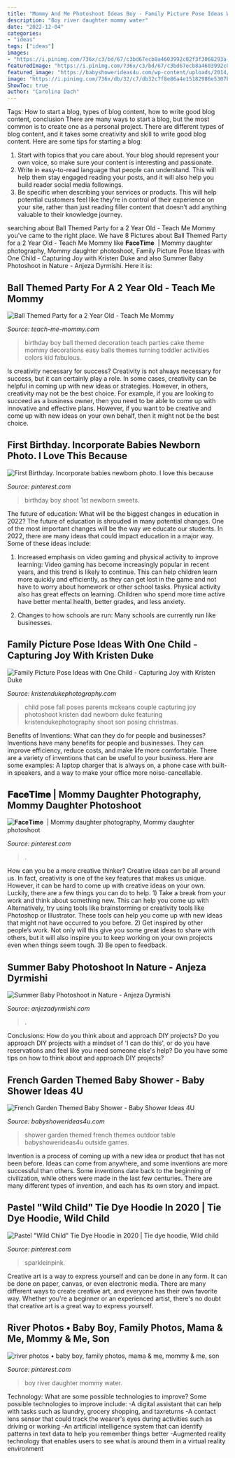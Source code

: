 ```yaml
---
title: "Mommy And Me Photoshoot Ideas Boy - Family Picture Pose Ideas With One Child"
description: "Boy river daughter mommy water"
date: "2022-12-04"
categories:
- "ideas"
tags: ["ideas"]
images:
- "https://i.pinimg.com/736x/c3/bd/67/c3bd67ecb8a4603992c02f3f3068293a--baby-boy-first-birthday-photo-shoot-boys-first-birthday-photo-ideas.jpg"
featuredImage: "https://i.pinimg.com/736x/c3/bd/67/c3bd67ecb8a4603992c02f3f3068293a--baby-boy-first-birthday-photo-shoot-boys-first-birthday-photo-ideas.jpg"
featured_image: "https://babyshowerideas4u.com/wp-content/uploads/2014/08/French-Garden-Themed-Baby-Shower-food.jpg"
image: "https://i.pinimg.com/736x/db/32/c7/db32c7f8e86a4e15182986e5307b53ba.jpg"
ShowToc: true
author: "Carolina Dach"
---
```



Tags: How to start a blog, types of blog content, how to write good blog content, conclusion
There are many ways to start a blog, but the most common is to create one as a personal project. There are different types of blog content, and it takes some creativity and skill to write good blog content. Here are some tips for starting a blog:
1. Start with topics that you care about. Your blog should represent your own voice, so make sure your content is interesting and passionate.
2. Write in easy-to-read language that people can understand. This will help them stay engaged reading your posts, and it will also help you build reader social media followings.
3. Be specific when describing your services or products. This will help potential customers feel like they’re in control of their experience on your site, rather than just reading filler content that doesn’t add anything valuable to their knowledge journey. 

	

		
searching about Ball Themed Party for a 2 Year Old - Teach Me Mommy you've came to the right place. We have 8 Pictures about Ball Themed Party for a 2 Year Old - Teach Me Mommy like 𝐅𝐚𝐜𝐞𝐓𝐢𝐦𝐞 ️ | Mommy daughter photography, Mommy daughter photoshoot, Family Picture Pose Ideas with One Child - Capturing Joy with Kristen Duke and also Summer Baby Photoshoot in Nature - Anjeza Dyrmishi. Here it is:
		
    
## Ball Themed Party For A 2 Year Old - Teach Me Mommy

<img loading=lazy src="https://www.teach-me-mommy.com/wp-content/uploads/2015/01/image1.jpg" onerror="this.onerror=null;this.src='https://tse4.mm.bing.net/th?id=OIP.g0R3dJ3-IiBAeKrynZzHOgHaJW&amp;pid=15.1';" alt="Ball Themed Party for a 2 Year Old - Teach Me Mommy">

_Source: teach-me-mommy.com_

>birthday boy ball themed decoration teach parties cake theme mommy decorations easy balls themes turning toddler activities colors kid fabulous. 

	

Is creativity necessary for success?
Creativity is not always necessary for success, but it can certainly play a role. In some cases, creativity can be helpful in coming up with new ideas or strategies. However, in others, creativity may not be the best choice. For example, if you are looking to succeed as a business owner, then you need to be able to come up with innovative and effective plans. However, if you want to be creative and come up with new ideas on your own behalf, then it might not be the best choice.

    
## First Birthday. Incorporate Babies Newborn Photo. I Love This Because

<img loading=lazy src="https://i.pinimg.com/736x/c3/bd/67/c3bd67ecb8a4603992c02f3f3068293a--baby-boy-first-birthday-photo-shoot-boys-first-birthday-photo-ideas.jpg" onerror="this.onerror=null;this.src='https://tse3.mm.bing.net/th?id=OIP.BOiqIlUYbyWSBlr2ntt36QHaLH&amp;pid=15.1';" alt="First Birthday. Incorporate babies newborn photo. I love this because">

_Source: pinterest.com_

>birthday boy shoot 1st newborn sweets. 

	

The future of education: What will be the biggest changes in education in 2022?
The future of education is shrouded in many potential changes. One of the most important changes will be the way we educate our students. In 2022, there are many ideas that could impact education in a major way. Some of these ideas include: 
1) Increased emphasis on video gaming and physical activity to improve learning: Video gaming has become increasingly popular in recent years, and this trend is likely to continue. This can help children learn more quickly and efficiently, as they can get lost in the game and not have to worry about homework or other school tasks. Physical activity also has great effects on learning. Children who spend more time active have better mental health, better grades, and less anxiety. 

2) Changes to how schools are run: Many schools are currently run like businesses.

    
## Family Picture Pose Ideas With One Child - Capturing Joy With Kristen Duke

<img loading=lazy src="https://www.kristendukephotography.com/wp-content/uploads/2015/09/mckeans-e1442252199561.jpg" onerror="this.onerror=null;this.src='https://tse4.mm.bing.net/th?id=OIP.K6f885x9O-jueBWxoodqSAHaLH&amp;pid=15.1';" alt="Family Picture Pose Ideas with One Child - Capturing Joy with Kristen Duke">

_Source: kristendukephotography.com_

>child pose fall poses parents mckeans couple capturing joy photoshoot kristen dad newborn duke featuring kristendukephotography shoot son posing christmas. 

	

Benefits of Inventions: What can they do for people and businesses?
Inventions have many benefits for people and businesses. They can improve efficiency, reduce costs, and make life more comfortable. There are a variety of inventions that can be useful to your business. Here are some examples: A laptop charger that is always on, a phone case with built-in speakers, and a way to make your office more noise-cancellable.

    
## 𝐅𝐚𝐜𝐞𝐓𝐢𝐦𝐞 ️ | Mommy Daughter Photography, Mommy Daughter Photoshoot

<img loading=lazy src="https://i.pinimg.com/736x/31/75/31/3175319ea8262fc7ec5a67ebc896565e.jpg" onerror="this.onerror=null;this.src='https://tse3.mm.bing.net/th?id=OIP.Q5lNAkZLJu_6nvueSDwGZAHaKK&amp;pid=15.1';" alt="𝐅𝐚𝐜𝐞𝐓𝐢𝐦𝐞 ️ | Mommy daughter photography, Mommy daughter photoshoot">

_Source: pinterest.com_

>. 

	

How can you be a more creative thinker?
Creative ideas can be all around us. In fact, creativity is one of the key features that makes us unique. However, it can be hard to come up with creative ideas on your own. Luckily, there are a few things you can do to help. 1) Take a break from your work and think about something new. This can help you come up with Alternatively, try using tools like brainstorming or creativity tools like Photoshop or Illustrator. These tools can help you come up with new ideas that might not have occurred to you before. 2) Get inspired by other people’s work. Not only will this give you some great ideas to share with others, but it will also inspire you to keep working on your own projects even when things seem tough. 3) Be open to feedback.

    
## Summer Baby Photoshoot In Nature - Anjeza Dyrmishi

<img loading=lazy src="https://anjezadyrmishi.com/wp-content/uploads/2020/05/Beautiful-baby-photos-in-nature-scaled.gif" onerror="this.onerror=null;this.src='https://tse3.mm.bing.net/th?id=OIP.BJBG9tnN4xgr2s11cy5_ewHaLG&amp;pid=15.1';" alt="Summer Baby Photoshoot in Nature - Anjeza Dyrmishi">

_Source: anjezadyrmishi.com_

>. 

	

Conclusions: How do you think about and approach DIY projects?
Do you approach DIY projects with a mindset of 'I can do this', or do you have reservations and feel like you need someone else's help? Do you have some tips on how to think about and approach DIY projects?

    
## French Garden Themed Baby Shower - Baby Shower Ideas 4U

<img loading=lazy src="https://babyshowerideas4u.com/wp-content/uploads/2014/08/French-Garden-Themed-Baby-Shower-food.jpg" onerror="this.onerror=null;this.src='https://tse4.mm.bing.net/th?id=OIP.lKxXrSLzYv4qt6CLCObJAwHaLI&amp;pid=15.1';" alt="French Garden Themed Baby Shower - Baby Shower Ideas 4U">

_Source: babyshowerideas4u.com_

>shower garden themed french themes outdoor table babyshowerideas4u outside games. 

	

Invention is a process of coming up with a new idea or product that has not been before. Ideas can come from anywhere, and some inventions are more successful than others. Some inventions date back to the beginning of civilization, while others were made in the last few centuries. There are many different types of invention, and each has its own story and impact.

    
## Pastel &quot;Wild Child&quot; Tie Dye Hoodie In 2020 | Tie Dye Hoodie, Wild Child

<img loading=lazy src="https://i.pinimg.com/736x/db/32/c7/db32c7f8e86a4e15182986e5307b53ba.jpg" onerror="this.onerror=null;this.src='https://tse3.mm.bing.net/th?id=OIP.U9dJsU_ih0twH_V4570-EAHaLH&amp;pid=15.1';" alt="Pastel &quot;Wild Child&quot; Tie Dye Hoodie in 2020 | Tie dye hoodie, Wild child">

_Source: pinterest.com_

>sparkleinpink. 

	

Creative art is a way to express yourself and can be done in any form. It can be done on paper, canvas, or even electronic media. There are many different ways to create creative art, and everyone has their own favorite way. Whether you're a beginner or an experienced artist, there's no doubt that creative art is a great way to express yourself.

    
## River Photos • Baby Boy, Family Photos, Mama &amp; Me, Mommy &amp; Me, Son

<img loading=lazy src="https://i.pinimg.com/736x/1e/d2/5d/1ed25de8219ec105bf4a38c3bf40c544.jpg" onerror="this.onerror=null;this.src='https://tse3.mm.bing.net/th?id=OIP.7TXEOC6m9LD4srcpvk3NoAHaLH&amp;pid=15.1';" alt="river photos • baby boy, family photos, mama &amp; me, mommy &amp; me, son">

_Source: pinterest.com_

>boy river daughter mommy water. 

	

Technology: What are some possible technologies to improve?
Some possible technologies to improve include: 
-A digital assistant that can help with tasks such as laundry, grocery shopping, and taxreturns 
-A contact lens sensor that could track the wearer's eyes during activities such as driving or working 
-An artificial intelligence system that can identify patterns in text data to help you remember things better 
-Augmented reality technology that enables users to see what is around them in a virtual reality environment

